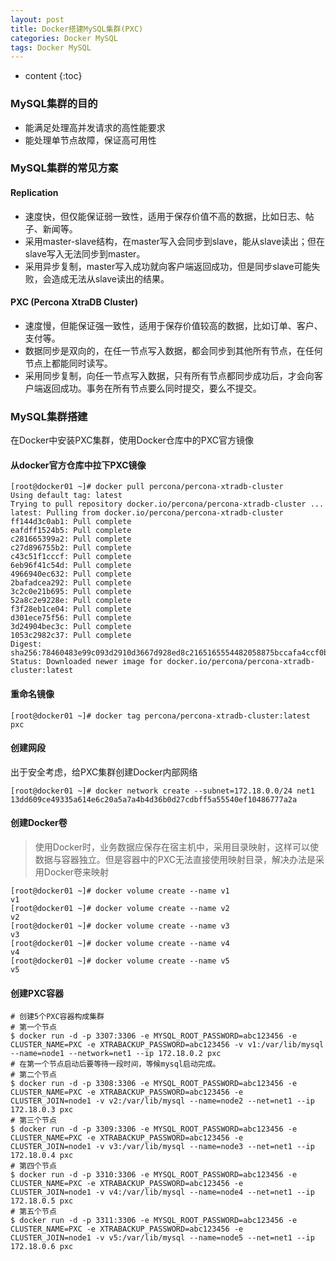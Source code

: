 ```yaml
---
layout: post
title: Docker搭建MySQL集群(PXC)
categories: Docker MySQL
tags: Docker MySQL
---
```


* content
{:toc}


### MySQL集群的目的

* 能满足处理高并发请求的高性能要求
* 能处理单节点故障，保证高可用性

### MySQL集群的常见方案
#### Replication

* 速度快，但仅能保证弱一致性，适用于保存价值不高的数据，比如日志、帖子、新闻等。
* 采用master-slave结构，在master写入会同步到slave，能从slave读出；但在slave写入无法同步到master。
* 采用异步复制，master写入成功就向客户端返回成功，但是同步slave可能失败，会造成无法从slave读出的结果。

#### PXC (Percona XtraDB Cluster)

* 速度慢，但能保证强一致性，适用于保存价值较高的数据，比如订单、客户、支付等。
* 数据同步是双向的，在任一节点写入数据，都会同步到其他所有节点，在任何节点上都能同时读写。
* 采用同步复制，向任一节点写入数据，只有所有节点都同步成功后，才会向客户端返回成功。事务在所有节点要么同时提交，要么不提交。

### MySQL集群搭建

在Docker中安装PXC集群，使用Docker仓库中的PXC官方镜像

#### 从docker官方仓库中拉下PXC镜像

```shell
[root@docker01 ~]# docker pull percona/percona-xtradb-cluster
Using default tag: latest
Trying to pull repository docker.io/percona/percona-xtradb-cluster ... 
latest: Pulling from docker.io/percona/percona-xtradb-cluster
ff144d3c0ab1: Pull complete 
eafdff1524b5: Pull complete 
c281665399a2: Pull complete 
c27d896755b2: Pull complete 
c43c51f1cccf: Pull complete 
6eb96f41c54d: Pull complete 
4966940ec632: Pull complete 
2bafadcea292: Pull complete 
3c2c0e21b695: Pull complete 
52a8c2e9228e: Pull complete 
f3f28eb1ce04: Pull complete 
d301ece75f56: Pull complete 
3d24904bec3c: Pull complete 
1053c2982c37: Pull complete 
Digest: sha256:78460483e99c093d2910d3667d928ed8c2165165554482058875bccafa4ccf0b
Status: Downloaded newer image for docker.io/percona/percona-xtradb-cluster:latest
```

#### 重命名镜像

```shell
[root@docker01 ~]# docker tag percona/percona-xtradb-cluster:latest pxc
```

#### 创建网段
出于安全考虑，给PXC集群创建Docker内部网络

```shell
[root@docker01 ~]# docker network create --subnet=172.18.0.0/24 net1
13dd609ce49335a614e6c20a5a7a4b4d36b0d27cdbff5a55540ef10486777a2a
```


#### 创建Docker卷

> 使用Docker时，业务数据应保存在宿主机中，采用目录映射，这样可以使数据与容器独立。但是容器中的PXC无法直接使用映射目录，解决办法是采用Docker卷来映射

```shell
[root@docker01 ~]# docker volume create --name v1
v1
[root@docker01 ~]# docker volume create --name v2
v2
[root@docker01 ~]# docker volume create --name v3
v3
[root@docker01 ~]# docker volume create --name v4
v4
[root@docker01 ~]# docker volume create --name v5
v5
```

#### 创建PXC容器

```shell
# 创建5个PXC容器构成集群 
# 第一个节点 
$ docker run -d -p 3307:3306 -e MYSQL_ROOT_PASSWORD=abc123456 -e CLUSTER_NAME=PXC -e XTRABACKUP_PASSWORD=abc123456 -v v1:/var/lib/mysql --name=node1 --network=net1 --ip 172.18.0.2 pxc 
# 在第一个节点启动后要等待一段时间，等候mysql启动完成。 
# 第二个节点 
$ docker run -d -p 3308:3306 -e MYSQL_ROOT_PASSWORD=abc123456 -e CLUSTER_NAME=PXC -e XTRABACKUP_PASSWORD=abc123456 -e CLUSTER_JOIN=node1 -v v2:/var/lib/mysql --name=node2 --net=net1 --ip 172.18.0.3 pxc 
# 第三个节点 
$ docker run -d -p 3309:3306 -e MYSQL_ROOT_PASSWORD=abc123456 -e CLUSTER_NAME=PXC -e XTRABACKUP_PASSWORD=abc123456 -e CLUSTER_JOIN=node1 -v v3:/var/lib/mysql --name=node3 --net=net1 --ip 172.18.0.4 pxc 
# 第四个节点 
$ docker run -d -p 3310:3306 -e MYSQL_ROOT_PASSWORD=abc123456 -e CLUSTER_NAME=PXC -e XTRABACKUP_PASSWORD=abc123456 -e CLUSTER_JOIN=node1 -v v4:/var/lib/mysql --name=node4 --net=net1 --ip 172.18.0.5 pxc 
# 第五个节点 
$ docker run -d -p 3311:3306 -e MYSQL_ROOT_PASSWORD=abc123456 -e CLUSTER_NAME=PXC -e XTRABACKUP_PASSWORD=abc123456 -e CLUSTER_JOIN=node1 -v v5:/var/lib/mysql --name=node5 --net=net1 --ip 172.18.0.6 pxc 
```





